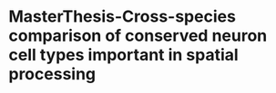 # MasterThesis-Cross-species comparison of conserved neuron cell types important in spatial processing
